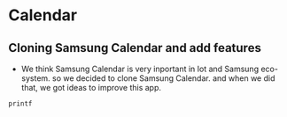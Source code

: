 # Calendar

## Cloning Samsung Calendar and add features

- We think Samsung Calendar is very inportant in Iot and Samsung eco-system.
so we decided to clone Samsung Calendar.
and when we did that, we got ideas to improve this app.

``` cpp
printf
```
